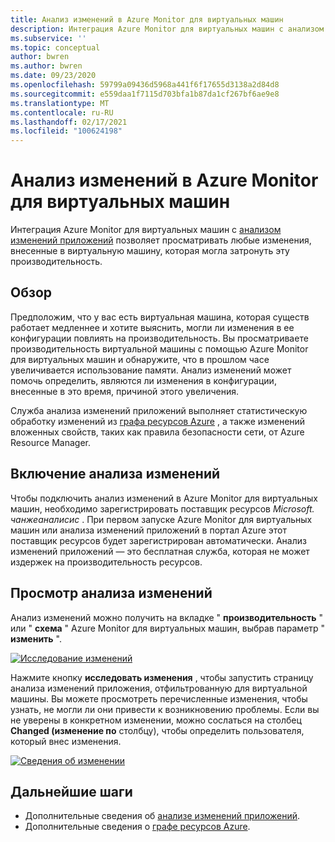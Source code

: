 ```yaml
---
title: Анализ изменений в Azure Monitor для виртуальных машин
description: Интеграция Azure Monitor для виртуальных машин с анализом изменений приложений позволяет просматривать любые изменения, внесенные в виртуальную машину, которая могла затронуть эту производительность.
ms.subservice: ''
ms.topic: conceptual
author: bwren
ms.author: bwren
ms.date: 09/23/2020
ms.openlocfilehash: 59799a09436d5968a441f6f17655d3138a2d84d8
ms.sourcegitcommit: e559daa1f7115d703bfa1b87da1cf267bf6ae9e8
ms.translationtype: MT
ms.contentlocale: ru-RU
ms.lasthandoff: 02/17/2021
ms.locfileid: "100624198"
---
```

# <a name="change-analysis-in-azure-monitor-for-vms"></a>Анализ изменений в Azure Monitor для виртуальных машин
Интеграция Azure Monitor для виртуальных машин с [анализом изменений приложений](../app/change-analysis.md) позволяет просматривать любые изменения, внесенные в виртуальную машину, которая могла затронуть эту производительность.

## <a name="overview"></a>Обзор
Предположим, что у вас есть виртуальная машина, которая существ работает медленнее и хотите выяснить, могли ли изменения в ее конфигурации повлиять на производительность. Вы просматриваете производительность виртуальной машины с помощью Azure Monitor для виртуальных машин и обнаружите, что в прошлом часе увеличивается использование памяти. Анализ изменений может помочь определить, являются ли изменения в конфигурации, внесенные в это время, причиной этого увеличения.

Служба анализа изменений приложений выполняет статистическую обработку изменений из [графа ресурсов Azure](../../governance/resource-graph/how-to/get-resource-changes.md) , а также изменений вложенных свойств, таких как правила безопасности сети, от Azure Resource Manager. 

## <a name="enabling-change-analysis"></a>Включение анализа изменений
Чтобы подключить анализ изменений в Azure Monitor для виртуальных машин, необходимо зарегистрировать поставщик ресурсов *Microsoft. чанжеаналисис* . При первом запуске Azure Monitor для виртуальных машин или анализа изменений приложений в портал Azure этот поставщик ресурсов будет зарегистрирован автоматически. Анализ изменений приложений — это бесплатная служба, которая не может издержек на производительность ресурсов.

## <a name="view-change-analysis"></a>Просмотр анализа изменений
Анализ изменений можно получить на вкладке " **производительность** " или " **схема** " Azure Monitor для виртуальных машин, выбрав параметр " **изменить** ". 

[![Исследование изменений](media/vminsights-change-analysis/investigate-changes-screenshot.png)](media/vminsights-change-analysis/investigate-changes-screenshot-zoom.png#lightbox)


Нажмите кнопку **исследовать изменения** , чтобы запустить страницу анализа изменений приложения, отфильтрованную для виртуальной машины. Вы можете просмотреть перечисленные изменения, чтобы узнать, не могли ли они привести к возникновению проблемы. Если вы не уверены в конкретном изменении, можно сослаться на столбец **Changed (изменение по** столбцу), чтобы определить пользователя, который внес изменения.

[![Сведения об изменении](media/vminsights-change-analysis/change-details-screenshot.png)](media/vminsights-change-analysis/change-details-screenshot.png#lightbox)

## <a name="next-steps"></a>Дальнейшие шаги
- Дополнительные сведения об [анализе изменений приложений](../app/change-analysis.md).
- Дополнительные сведения о [графе ресурсов Azure](../../governance/resource-graph/how-to/get-resource-changes.md). 

